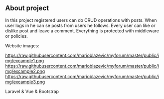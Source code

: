 ## About project

In this project registered users can do CRUD operations with posts.
When user logs in he can se posts from users he follows.
Every user can like or dislike post and leave a comment.
Everything is protected with middleware or policies.


Website images:

https://raw.githubusercontent.com/marioblazevic/myforum/master/public/img/excample1.png
https://raw.githubusercontent.com/marioblazevic/myforum/master/public/img/excample2.png
https://raw.githubusercontent.com/marioblazevic/myforum/master/public/img/excample3.png

Laravel & Vue & Bootstrap
